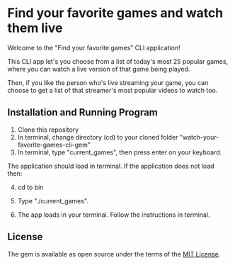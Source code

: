 # Find your favorite games and watch them live

Welcome to the "Find your favorite games" CLI application!

This CLI app let's you choose from a list of today's most 25 popular games, where you can watch a live version of that game being played.

Then, if you like the person who's live streaming your game, you can choose to get a list of that streamer's most popular videos to watch too.

## Installation and Running Program

1. Clone this repository
2. In terminal, change directory (cd) to your cloned folder "watch-your-favorite-games-cli-gem"
3. In terminal, type "current_games", then press enter on your keyboard.

The application should load in terminal. If the application does not load then:

4. cd to bin
5. Type "./current_games".

6. The app loads in your terminal. Follow the instructions in terminal.

## License

The gem is available as open source under the terms of the [MIT License](https://opensource.org/licenses/MIT).
